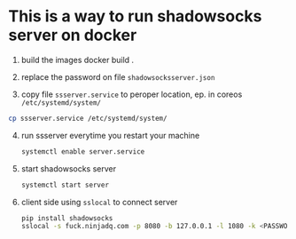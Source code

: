 # This is a way to run shadowsocks server on docker

1. build the images
    docker build .

2. replace the password on file `shadowsocksserver.json`

3. copy file `ssserver.service` to peroper location, ep. in coreos `/etc/systemd/system/`

  ```bash
  cp ssserver.service /etc/systemd/system/
  ```

4. run ssserver everytime you restart your machine
    ```bash
    systemctl enable server.service
    ```
    
5. start shadowsocks server
    ```bash
    systemctl start server
    ```
    
6. client side using `sslocal` to connect server
    ```bash
    pip install shadowsocks
    sslocal -s fuck.ninjadq.com -p 8080 -b 127.0.0.1 -l 1080 -k <PASSWORD> -t 3600 -m aes-256-cfb
    ```
